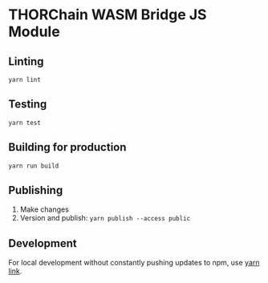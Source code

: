 # THORChain WASM Bridge JS Module

## Linting

`yarn lint`

## Testing

`yarn test`

## Building for production

`yarn run build`

## Publishing

1. Make changes
2. Version and publish: `yarn publish --access public`

## Development

For local development without constantly pushing updates to npm, use [yarn link](https://yarnpkg.com/en/docs/cli/link).
